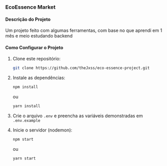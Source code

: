 ### **EcoEssence Market**  

#### **Descrição do Projeto**  
Um projeto feito com algumas ferramentas, com base no que aprendi em 1 mês e meio estudando backend

#### **Como Configurar o Projeto**  
1. Clone este repositório:  
   ```bash
   git clone https://github.com/theJxss/eco-essence-project.git
   ```
2. Instale as dependências:  
   ```bash
   npm install
   ```  
   ou  
   ```bash
   yarn install
   ```

3. Crie o arquivo `.env` e preencha as variáveis demonstradas em `.env.example`
5. Inicie o servidor (nodemon):  
   ```bash
   npm start
   ```  
   ou  
   ```bash
   yarn start
   ```
